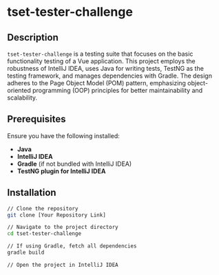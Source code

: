 # tset-tester-challenge

## Description
`tset-tester-challenge` is a testing suite that focuses on the basic functionality testing of a Vue application. This project employs the robustness of IntelliJ IDEA, uses Java for writing tests, TestNG as the testing framework, and manages dependencies with Gradle. The design adheres to the Page Object Model (POM) pattern, emphasizing object-oriented programming (OOP) principles for better maintainability and scalability.

## Prerequisites
Ensure you have the following installed:
- **Java**
- **IntelliJ IDEA**
- **Gradle** (if not bundled with IntelliJ IDEA)
- **TestNG plugin for IntelliJ IDEA**

## Installation
```bash
// Clone the repository
git clone [Your Repository Link]

// Navigate to the project directory
cd tset-tester-challenge

// If using Gradle, fetch all dependencies
gradle build

// Open the project in IntelliJ IDEA

